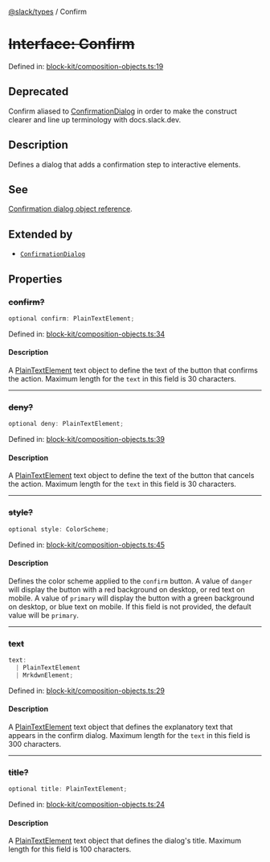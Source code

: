 [@slack/types](../index.md) / Confirm

# ~~Interface: Confirm~~

Defined in: [block-kit/composition-objects.ts:19](https://github.com/slackapi/node-slack-sdk/blob/main/packages/types/src/block-kit/composition-objects.ts#L19)

## Deprecated

Confirm aliased to [ConfirmationDialog](ConfirmationDialog.md) in order to make the construct clearer
and line up terminology with docs.slack.dev.

## Description

Defines a dialog that adds a confirmation step to interactive elements.

## See

[Confirmation dialog object reference](https://docs.slack.dev/reference/block-kit/composition-objects/confirmation-dialog-object).

## Extended by

- [`ConfirmationDialog`](ConfirmationDialog.md)

## Properties

### ~~confirm?~~

```ts
optional confirm: PlainTextElement;
```

Defined in: [block-kit/composition-objects.ts:34](https://github.com/slackapi/node-slack-sdk/blob/main/packages/types/src/block-kit/composition-objects.ts#L34)

#### Description

A [PlainTextElement](PlainTextElement.md) text object to define the text of the button that confirms the action.
Maximum length for the `text` in this field is 30 characters.

***

### ~~deny?~~

```ts
optional deny: PlainTextElement;
```

Defined in: [block-kit/composition-objects.ts:39](https://github.com/slackapi/node-slack-sdk/blob/main/packages/types/src/block-kit/composition-objects.ts#L39)

#### Description

A [PlainTextElement](PlainTextElement.md) text object to define the text of the button that cancels the action.
Maximum length for the `text` in this field is 30 characters.

***

### ~~style?~~

```ts
optional style: ColorScheme;
```

Defined in: [block-kit/composition-objects.ts:45](https://github.com/slackapi/node-slack-sdk/blob/main/packages/types/src/block-kit/composition-objects.ts#L45)

#### Description

Defines the color scheme applied to the `confirm` button. A value of `danger` will display the button
with a red background on desktop, or red text on mobile. A value of `primary` will display the button with a green
background on desktop, or blue text on mobile. If this field is not provided, the default value will be `primary`.

***

### ~~text~~

```ts
text: 
  | PlainTextElement
  | MrkdwnElement;
```

Defined in: [block-kit/composition-objects.ts:29](https://github.com/slackapi/node-slack-sdk/blob/main/packages/types/src/block-kit/composition-objects.ts#L29)

#### Description

A [PlainTextElement](PlainTextElement.md) text object that defines the explanatory text that appears in the confirm
dialog. Maximum length for the `text` in this field is 300 characters.

***

### ~~title?~~

```ts
optional title: PlainTextElement;
```

Defined in: [block-kit/composition-objects.ts:24](https://github.com/slackapi/node-slack-sdk/blob/main/packages/types/src/block-kit/composition-objects.ts#L24)

#### Description

A [PlainTextElement](PlainTextElement.md) text object that defines the dialog's title.
Maximum length for this field is 100 characters.
